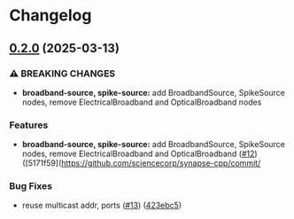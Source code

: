 # Changelog

## [0.2.0](https://github.com/sciencecorp/synapse-cpp/compare/v0.1.0...v0.2.0) (2025-03-13)


### ⚠ BREAKING CHANGES

* **broadband-source, spike-source:** add BroadbandSource, SpikeSource nodes, remove ElectricalBroadband and OpticalBroadband nodes

### Features

* **broadband-source, spike-source:** add BroadbandSource, SpikeSource nodes, remove ElectricalBroadband and OpticalBroadband ([#12](https://github.com/sciencecorp/synapse-cpp/issues/12)) ([5171f59](https://github.com/sciencecorp/synapse-cpp/commit/


### Bug Fixes

* reuse multicast addr, ports ([#13](https://github.com/sciencecorp/synapse-cpp/issues/13)) ([423ebc5](https://github.com/sciencecorp/synapse-cpp/commit/423ebc5ffd5c5bc7b6b8fa640afdca27031b14ab))

